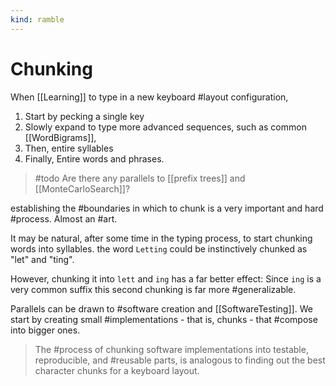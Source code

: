 ```yaml
---
kind: ramble
---
```


# Chunking

When [[Learning]] to type in a new keyboard #layout configuration,

1. Start by pecking a single key
2. Slowly expand to type more advanced sequences, such as common [[WordBigrams]],
3. Then, entire syllables
4. Finally, Entire words and phrases.

> #todo Are there any parallels to [[prefix trees]] and [[MonteCarloSearch]]?

establishing the #boundaries in which to chunk is a very important and hard #process. Almost an #art.

It may be natural, after some time in the typing process, to start chunking words into syllables. the word `Letting` could be instinctively chunked as "let" and "ting".

However, chunking it into `lett` and `ing` has a far better effect:
Since `ing` is a very common suffix this second chunking is far more #generalizable.

Parallels can be drawn to #software creation and [[SoftwareTesting]]. We start by creating small #implementations - that is, chunks - that #compose into bigger ones.

> The #process of chunking software implementations into testable, reproducible, and #reusable parts, is analogous to finding out the best character chunks for a keyboard layout.
